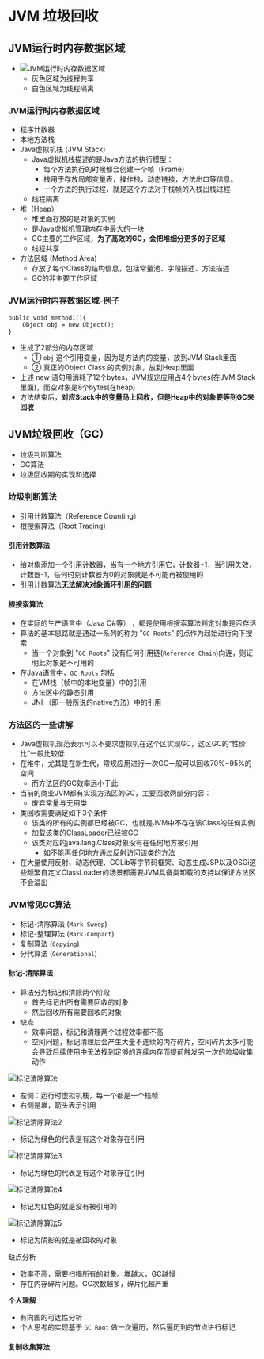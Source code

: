 # JVM 垃圾回收

## JVM运行时内存数据区域

- ![JVM运行时内存数据区域](img/gc/JVM运行时内存数据区域.jpg)
    - 灰色区域为线程共享
    - 白色区域为线程隔离

### JVM运行时内存数据区域

- 程序计数器
- 本地方法栈
- Java虚拟机栈 (JVM Stack)
    - Java虚拟机栈描述的是Java方法的执行模型：
        - 每个方法执行的时候都会创建一个帧（Frame）
        - 栈用于存放局部变量表，操作栈，动态链接，方法出口等信息。
        - 一个方法的执行过程，就是这个方法对于栈帧的入栈出栈过程
    - 线程隔离
- 堆（Heap）
    - 堆里面存放的是对象的实例
    - 是Java虚拟机管理内存中最大的一块
    - GC主要的工作区域，**为了高效的GC，会把堆细分更多的子区域**
    - 线程共享
- 方法区域 (Method Area)
    - 存放了每个Class的结构信息，包括常量池、字段描述、方法描述
    - GC的非主要工作区域

### JVM运行时内存数据区域-例子

```
public void method1(){
    Object obj = new Object();
}
```

- 生成了2部分的内存区域
    - ① `obj` 这个引用变量，因为是方法内的变量，放到JVM Stack里面
    - ② 真正的Object Class 的实例对象，放到Heap里面
- 上述 new 语句用消耗了12个bytes，JVM规定应用占4个bytes(在JVM Stack里面)，而空对象是8个bytes(在heap)
- 方法结束后，**对应Stack中的变量马上回收，但是Heap中的对象要等到GC来回收**

## JVM垃圾回收（GC）

- 垃圾判断算法
- GC算法
- 垃圾回收期的实现和选择

### 垃圾判断算法

- 引用计数算法（Reference Counting）
- 根搜索算法（Root Tracing）

#### 引用计数算法
- 给对象添加一个引用计数器，当有一个地方引用它，计数器+1，当引用失效，计数器-1，任何时刻计数器为0的对象就是不可能再被使用的
- 引用计数算法**无法解决对象循环引用的问题**

#### 根搜索算法
- 在实际的生产语言中（Java C#等） ，都是使用根搜索算法判定对象是否存活
- 算法的基本思路就是通过一系列的称为 "`GC Roots`" 的点作为起始进行向下搜索
    - 当一个对象到 "`GC Roots`" 没有任何引用链(`Reference Chain`)向连，则证明此对象是不可用的 
- 在Java语言中，`GC Roots` 包括
    - 在VM栈（帧中的本地变量）中的引用
    - 方法区中的静态引用
    - JNI （即一般所说的native方法）中的引用
    
### 方法区的一些讲解
- Java虚拟机规范表示可以不要求虚拟机在这个区实现GC，这区GC的“性价比”一般比较低
- 在堆中，尤其是在新生代，常规应用进行一次GC一般可以回收70%~95%的空间
    - 而方法区的GC效率远小于此
- 当前的商业JVM都有实现方法区的GC，主要回收两部分内容：
    - 废弃常量与无用类
- 类回收需要满足如下3个条件
    - 该类的所有的实例都已经被GC，也就是JVM中不存在该Class的任何实例
    - 加载该类的ClassLoader已经被GC
    - 该类对应的java.lang.Class对象没有在任何地方被引用
        - 如不能再任何地方通过反射访问该类的方法
- 在大量使用反射、动态代理、CGLib等字节码框架、动态生成JSP以及OSGi这些频繁自定义ClassLoader的场景都需要JVM具备类卸载的支持以保证方法区不会溢出

### JVM常见GC算法
- 标记-清除算法 (`Mark-Sweep`)
- 标记-整理算法 (`Mark-Compact`)
- 复制算法 (`Copying`)
- 分代算法 (`Generational`)

#### 标记-清除算法
- 算法分为标记和清除两个阶段
    - 首先标记出所有需要回收的对象
    - 然后回收所有需要回收的对象
- 缺点
    - 效率问题，标记和清理两个过程效率都不高
    - 空间问题，标记清理后会产生大量不连续的内存碎片，空间碎片太多可能会导致后续使用中无法找到足够的连续内存而提前触发另一次的垃圾收集动作

![标记清除算法](img/gc/标记清除算法.jpg)
- 左侧：运行时虚拟机栈，每一个都是一个栈帧
- 右侧是堆，箭头表示引用

![标记清除算法2](img/gc/标记清除算法2.jpg)
- 标记为绿色的代表是有这个对象存在引用

![标记清除算法3](img/gc/标记清除算法3.jpg)
- 标记为绿色的代表是有这个对象存在引用

![标记清除算法4](img/gc/标记清除算法4.jpg)
- 标记为红色的就是没有被引用的

![标记清除算法5](img/gc/标记清除算法5.jpg)
- 标记为阴影的就是被回收的对象

缺点分析
- 效率不高，需要扫描所有的对象。堆越大，GC越慢
- 存在内存碎片问题。GC次数越多，碎片化越严重


**个人理解**
- 有向图的可达性分析
- 个人思考的实现基于 `GC Root` 做一次遍历，然后遍历到的节点进行标记

#### 复制收集算法

